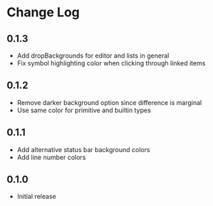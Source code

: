 # Change Log

## 0.1.3

- Add dropBackgrounds for editor and lists in general
- Fix symbol highlighting color when clicking through linked items

## 0.1.2

- Remove darker background option since difference is marginal
- Use same color for primitive and builtin types

## 0.1.1

- Add alternative status bar background colors
- Add line number colors

## 0.1.0

- Initial release
